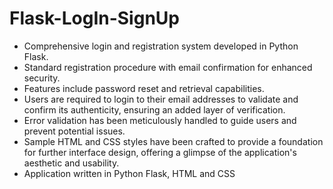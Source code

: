 # Flask-LogIn-SignUp
- Comprehensive login and registration system developed in Python Flask.
- Standard registration procedure with email confirmation for enhanced security.
- Features include password reset and retrieval capabilities.
- Users are required to login to their email addresses to validate and confirm its authenticity, ensuring an added layer of verification.
- Error validation has been meticulously handled to guide users and prevent potential issues.
- Sample HTML and CSS styles have been crafted to provide a foundation for further interface design, offering a glimpse of the application's aesthetic and usability.
- Application written in Python Flask, HTML and CSS
